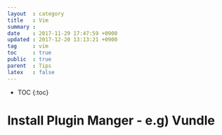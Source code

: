 ```yaml
---
layout  : category
title   : Vim
summary :
date    : 2017-11-29 17:47:59 +0900
updated : 2017-12-20 13:13:21 +0900
tag     : vim
toc     : true
public  : true
parent  : Tips
latex   : false
---
```

* TOC
{:toc}

# Install Plugin Manger - e.g) Vundle
# 

